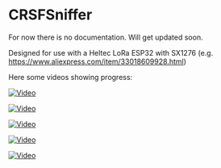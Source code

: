 # CRSFSniffer

For now there is no documentation. Will get updated soon.

Designed for use with a Heltec LoRa ESP32 with SX1276 (e.g. https://www.aliexpress.com/item/33018609928.html)

Here some videos showing progress:

[![Video](http://img.youtube.com/vi/WCkuwO97zfM/0.jpg)](http://www.youtube.com/watch?v=WCkuwO97zfM "Video")

[![Video](http://img.youtube.com/vi/pvUvxsUui7U/0.jpg)](http://www.youtube.com/watch?v=pvUvxsUui7U "Video")

[![Video](http://img.youtube.com/vi/Tf6I0-eUbNs/0.jpg)](http://www.youtube.com/watch?v=Tf6I0-eUbNs "Video")

[![Video](http://img.youtube.com/vi/1E_6FAqVi6U/0.jpg)](http://www.youtube.com/watch?v=1E_6FAqVi6U "Video")

[![Video](http://img.youtube.com/vi/GCU4Pnw3n-c/0.jpg)](http://www.youtube.com/watch?v=GCU4Pnw3n-c "Video")
